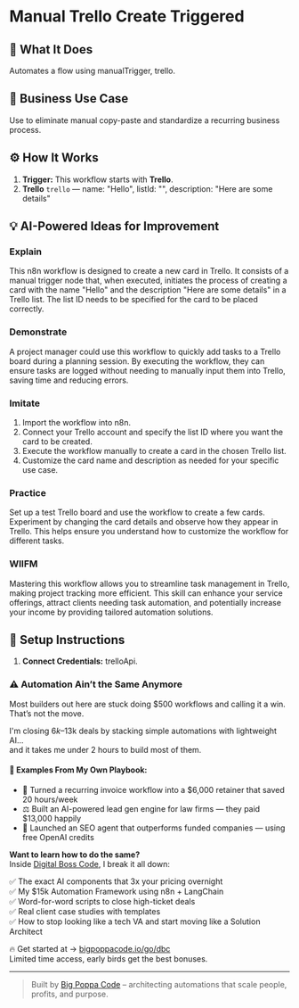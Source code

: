 # Manual Trello Create Triggered
  ## 🚀 What It Does
  Automates a flow using manualTrigger, trello.
  
  ## 💼 Business Use Case
  Use to eliminate manual copy-paste and standardize a recurring business process.
  
  ## ⚙️ How It Works
  1. **Trigger:** This workflow starts with **Trello**.
  2. **Trello** `trello` — name: "Hello", listId: "", description: "Here are some details"
  
  ## 💡 AI-Powered Ideas for Improvement
  ### Explain
This n8n workflow is designed to create a new card in Trello. It consists of a manual trigger node that, when executed, initiates the process of creating a card with the name "Hello" and the description "Here are some details" in a Trello list. The list ID needs to be specified for the card to be placed correctly.

### Demonstrate
A project manager could use this workflow to quickly add tasks to a Trello board during a planning session. By executing the workflow, they can ensure tasks are logged without needing to manually input them into Trello, saving time and reducing errors.

### Imitate
1. Import the workflow into n8n.
2. Connect your Trello account and specify the list ID where you want the card to be created.
3. Execute the workflow manually to create a card in the chosen Trello list.
4. Customize the card name and description as needed for your specific use case.

### Practice
Set up a test Trello board and use the workflow to create a few cards. Experiment by changing the card details and observe how they appear in Trello. This helps ensure you understand how to customize the workflow for different tasks.

### WIIFM
Mastering this workflow allows you to streamline task management in Trello, making project tracking more efficient. This skill can enhance your service offerings, attract clients needing task automation, and potentially increase your income by providing tailored automation solutions.
  
  ## 🔧 Setup Instructions
  1. **Connect Credentials:** trelloApi.
  
### ⚠️ Automation Ain’t the Same Anymore

Most builders out here are stuck doing $500 workflows and calling it a win.  
That’s not the move.  

I'm closing $6k–$13k deals by stacking simple automations with lightweight AI...  
and it takes me under 2 hours to build most of them.

#### 🧠 Examples From My Own Playbook:
- 🔁 Turned a recurring invoice workflow into a $6,000 retainer that saved 20 hours/week  
- ⚖️ Built an AI-powered lead gen engine for law firms — they paid $13,000 happily  
- 🚀 Launched an SEO agent that outperforms funded companies — using free OpenAI credits  

**Want to learn how to do the same?**  
Inside [Digital Boss Code](https://bigpoppacode.io/go/dbc), I break it all down:

✅ The exact AI components that 3x your pricing overnight  
✅ My $15k Automation Framework using n8n + LangChain  
✅ Word-for-word scripts to close high-ticket deals  
✅ Real client case studies with templates  
✅ How to stop looking like a tech VA and start moving like a Solution Architect  

🔥 Get started at → [bigpoppacode.io/go/dbc](https://bigpoppacode.io/go/dbc)  
Limited time access, early birds get the best bonuses.

---
> Built by [Big Poppa Code](https://bigpoppacode.io) – architecting automations that scale people, profits, and purpose.
  